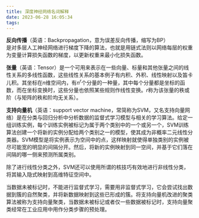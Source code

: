```yaml
---
title: 深度神经网络名词解释
date: 2023-06-28 16:05:34
tags:
---
```

**反向传播**（英语：Backpropagation，意为误差反向传播，缩写为BP）  
是对多层人工神经网络进行梯度下降的算法，也就是用链式法则以网络每层的权重为变量计算损失函数的梯度，以更新权重来最小化损失函数。

**张量**（英语：Tensor）是一个可用来表示在一些向量、标量和其他张量之间的线性关系的多线性函数，这些线性关系的基本例子有内积、外积、线性映射以及笛卡儿积。其坐标在$n$维空间内，有$n^r$个分量的一种量，其中每个分量都是坐标的函数，而在坐标变换时，这些分量也依照某些规则作线性变换。$r$称为该张量的秩或阶（与矩阵的秩和阶均无关系）。

**支持向量机**（英语：support vector machine，常简称为SVM，又名支持向量网络）是在分类与回归分析中分析数据的监督式学习模型与相关的学习算法。给定一组训练实例，每个训练实例被标记为属于两个类别中的一个或另一个，SVM训练算法创建一个将新的实例分配给两个类别之一的模型，使其成为非概率二元线性分类器。SVM模型是将实例表示为空间中的点，这样映射就使得单独类别的实例被尽可能宽的明显的间隔分开。然后，将新的实例映射到同一空间，并基于它们落在间隔的哪一侧来预测所属类别。  

除了进行线性分类之外，SVM还可以使用所谓的核技巧有效地进行非线性分类，将其输入隐式映射到高维特征空间中。

当数据未被标记时，不能进行监督式学习，需要用非监督式学习，它会尝试找出数据到簇的自然聚类，并将新数据映射到这些已形成的簇。将支持向量机改进的聚类算法被称为支持向量聚类，当数据未被标记或者仅一些数据被标记时，支持向量聚类经常在工业应用中用作分类步骤的预处理。
